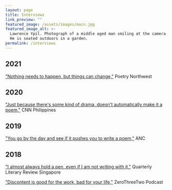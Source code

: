 ```yaml
---
layout: page
title: Interviews
link_preview: ""
featured_image: /assets/images/main.jpg
featured_image_alt: >-
  Lawrence Ypil. Photograph of a middle aged man smiling at the camera.
  He is seated outdoors in a garden.
permalink: /interviews
---
```


## 2021
["Nothing needs to happen, but things can change,"](https://www.poetrynw.org/interview-fruitful-and-dangerous-a-conversation-with-lawrence-lacambra-ypil/) Poetry Northwest

## 2020
["Just because there's some kind of drama, doesn't automatically make it a poem,"](https://www.cnnphilippines.com/life/culture/Creatives-Questionnaire/2020/4/24/larry-ypil.html) CNN Philippines

## 2019
["You go by the day and see if it pushes you to write a poem,"](https://news.abs-cbn.com/ancx/culture/books/07/07/19/qanda-with-poet-lawrence-ypil) ANC

## 2018
["I almost always hold a pen, even if I am not writing with it,"](https://web.archive.org/web/20220810011709/https://www.qlrs.com/interview.asp?id=1435) Quarterly Literary Review Singapore

["Discontent is good for the work, bad for your life,"](https://zerothreetwo.com/podcast/lawrence-ypil/) ZeroThreeTwo Podcast
